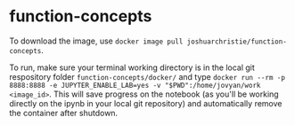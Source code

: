 # function-concepts

To download the image, use `docker image pull joshuarchristie/function-concepts`.

To run, make sure your terminal working directory is in the local git respository folder `function-concepts/docker/` and type `docker run --rm -p 8888:8888 -e JUPYTER_ENABLE_LAB=yes -v "$PWD":/home/jovyan/work <image_id>`.
This will save progress on the notebook (as you'll be working directly on the ipynb in your local git repository) and automatically remove the container after shutdown.
